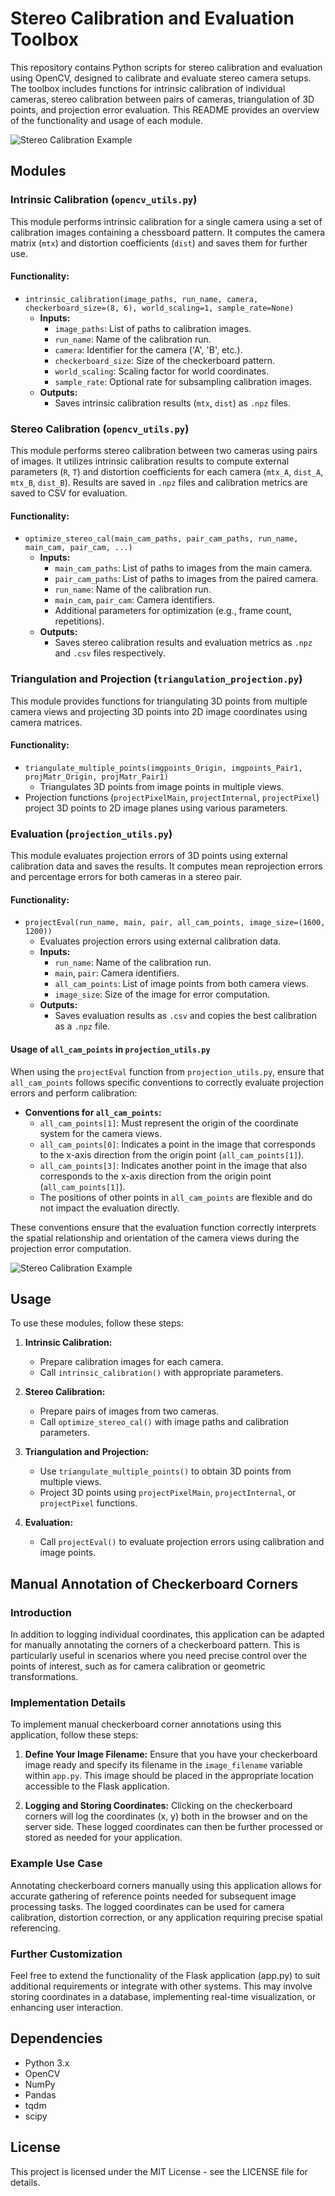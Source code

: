 # Stereo Calibration and Evaluation Toolbox

This repository contains Python scripts for stereo calibration and evaluation using OpenCV, designed to calibrate and evaluate stereo camera setups. The toolbox includes functions for intrinsic calibration of individual cameras, stereo calibration between pairs of cameras, triangulation of 3D points, and projection error evaluation. This README provides an overview of the functionality and usage of each module.

![Stereo Calibration Example](img/pipeline.png)

## Modules

### Intrinsic Calibration (`opencv_utils.py`)

This module performs intrinsic calibration for a single camera using a set of calibration images containing a chessboard pattern. It computes the camera matrix (`mtx`) and distortion coefficients (`dist`) and saves them for further use.

#### Functionality:
- `intrinsic_calibration(image_paths, run_name, camera, checkerboard_size=(8, 6), world_scaling=1, sample_rate=None)`
  - **Inputs:**
    - `image_paths`: List of paths to calibration images.
    - `run_name`: Name of the calibration run.
    - `camera`: Identifier for the camera ('A', 'B', etc.).
    - `checkerboard_size`: Size of the checkerboard pattern.
    - `world_scaling`: Scaling factor for world coordinates.
    - `sample_rate`: Optional rate for subsampling calibration images.
  - **Outputs:**
    - Saves intrinsic calibration results (`mtx`, `dist`) as `.npz` files.

### Stereo Calibration (`opencv_utils.py`)

This module performs stereo calibration between two cameras using pairs of images. It utilizes intrinsic calibration results to compute external parameters (`R`, `T`) and distortion coefficients for each camera (`mtx_A`, `dist_A`, `mtx_B`, `dist_B`). Results are saved in `.npz` files and calibration metrics are saved to CSV for evaluation.

#### Functionality:
- `optimize_stereo_cal(main_cam_paths, pair_cam_paths, run_name, main_cam, pair_cam, ...)`
  - **Inputs:**
    - `main_cam_paths`: List of paths to images from the main camera.
    - `pair_cam_paths`: List of paths to images from the paired camera.
    - `run_name`: Name of the calibration run.
    - `main_cam`, `pair_cam`: Camera identifiers.
    - Additional parameters for optimization (e.g., frame count, repetitions).
  - **Outputs:**
    - Saves stereo calibration results and evaluation metrics as `.npz` and `.csv` files respectively.

### Triangulation and Projection (`triangulation_projection.py`)

This module provides functions for triangulating 3D points from multiple camera views and projecting 3D points into 2D image coordinates using camera matrices.

#### Functionality:
- `triangulate_multiple_points(imgpoints_Origin, imgpoints_Pair1, projMatr_Origin, projMatr_Pair1)`
  - Triangulates 3D points from image points in multiple views.
- Projection functions (`projectPixelMain`, `projectInternal`, `projectPixel`) project 3D points to 2D image planes using various parameters.

### Evaluation (`projection_utils.py`)

This module evaluates projection errors of 3D points using external calibration data and saves the results. It computes mean reprojection errors and percentage errors for both cameras in a stereo pair.

#### Functionality:
- `projectEval(run_name, main, pair, all_cam_points, image_size=(1600, 1200))`
  - Evaluates projection errors using external calibration data.
  - **Inputs:**
    - `run_name`: Name of the calibration run.
    - `main`, `pair`: Camera identifiers.
    - `all_cam_points`: List of image points from both camera views.
    - `image_size`: Size of the image for error computation.
  - **Outputs:**
    - Saves evaluation results as `.csv` and copies the best calibration as a `.npz` file.

#### Usage of `all_cam_points` in `projection_utils.py`

When using the `projectEval` function from `projection_utils.py`, ensure that `all_cam_points` follows specific conventions to correctly evaluate projection errors and perform calibration:

- **Conventions for `all_cam_points`:**
  - `all_cam_points[1]`: Must represent the origin of the coordinate system for the camera views.
  - `all_cam_points[0]`: Indicates a point in the image that corresponds to the x-axis direction from the origin point (`all_cam_points[1]`).
  - `all_cam_points[3]`: Indicates another point in the image that also corresponds to the x-axis direction from the origin point (`all_cam_points[1]`).
  - The positions of other points in `all_cam_points` are flexible and do not impact the evaluation directly.

These conventions ensure that the evaluation function correctly interprets the spatial relationship and orientation of the camera views during the projection error computation.

![Stereo Calibration Example](img/annotations.png)

## Usage

To use these modules, follow these steps:

1. **Intrinsic Calibration:**
   - Prepare calibration images for each camera.
   - Call `intrinsic_calibration()` with appropriate parameters.
   
2. **Stereo Calibration:**
   - Prepare pairs of images from two cameras.
   - Call `optimize_stereo_cal()` with image paths and calibration parameters.
   
3. **Triangulation and Projection:**
   - Use `triangulate_multiple_points()` to obtain 3D points from multiple views.
   - Project 3D points using `projectPixelMain`, `projectInternal`, or `projectPixel` functions.
   
4. **Evaluation:**
   - Call `projectEval()` to evaluate projection errors using calibration and image points.

## Manual Annotation of Checkerboard Corners

### Introduction

In addition to logging individual coordinates, this application can be adapted for manually annotating the corners of a checkerboard pattern. This is particularly useful in scenarios where you need precise control over the points of interest, such as for camera calibration or geometric transformations.

### Implementation Details

To implement manual checkerboard corner annotations using this application, follow these steps:

1. **Define Your Image Filename:**
   Ensure that you have your checkerboard image ready and specify its filename in the `image_filename` variable within `app.py`. This image should be placed in the appropriate location accessible to the Flask application.

2. **Logging and Storing Coordinates:**
    Clicking on the checkerboard corners will log the coordinates (x, y) both in the browser and on the server side.
    These logged coordinates can then be further processed or stored as needed for your application.

### Example Use Case

Annotating checkerboard corners manually using this application allows for accurate gathering of reference points needed for subsequent image processing tasks. The logged coordinates can be used for camera calibration, distortion correction, or any application requiring precise spatial referencing.

### Further Customization

Feel free to extend the functionality of the Flask application (app.py) to suit additional requirements or integrate with other systems. This may involve storing coordinates in a database, implementing real-time visualization, or enhancing user interaction.

## Dependencies

- Python 3.x
- OpenCV
- NumPy
- Pandas
- tqdm
- scipy

## License

This project is licensed under the MIT License - see the LICENSE file for details.
